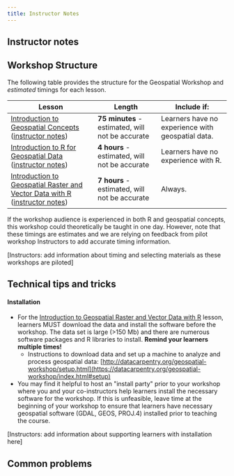 ```yaml
---
title: Instructor Notes
---
```


## Instructor notes

## Workshop Structure

The following table provides the structure for the Geospatial Workshop and *estimated* timings for each lesson.

| Lesson | Length                             | Include if:                                       | 
| ------ | ---------------------------------- | ------------------------------------------------- |
| [Introduction to Geospatial Concepts](https://datacarpentry.org/organization-geospatial/) ([instructor notes](https://datacarpentry.org/organization-geospatialinstructor/instructor-notes.html))     | **75 minutes** - estimated, will not be accurate | Learners have no experience with geospatial data. | 
| [Introduction to R for Geospatial Data](https://datacarpentry.org/r-intro-geospatial/) ([instructor notes](https://datacarpentry.org/r-intro-geospatialinstructor/instructor-notes.html))     | **4 hours** - estimated, will not be accurate | Learners have no experience with R.               | 
| [Introduction to Geospatial Raster and Vector Data with R](https://datacarpentry.org/r-raster-vector-geospatial/) ([instructor notes](https://datacarpentry.org/r-raster-vector-geospatialinstructor/instructor-notes.html))     | **7 hours** - estimated, will not be accurate | Always.                                           | 

If the workshop audience is experienced in both R and geospatial concepts, this workshop could theoretically be taught in one day. However, note that these timings are estimates and we are relying on feedback from pilot workshop Instructors to add accurate timing information.

[Instructors: add information about timing and selecting materials as these workshops are piloted]

## Technical tips and tricks

#### Installation

- For the [Introduction to Geospatial Raster and Vector Data with R](https://datacarpentry.org/r-raster-vector-geospatial/) lesson, learners MUST download the data and install the software before the workshop. The data set is large (>150 Mb) and there are numerous software packages and R libraries to install. **Remind your learners multiple times!**
  - Instructions to download data and set up a machine to analyze and process geospatial data: [http://datacarpentry.org/geospatial-workshop/setup.html](https://datacarpentry.org/geospatial-workshop/index.html#setup)
- You may find it helpful to host an "install party" prior to your workshop where you and your co-instructors help learners install the necessary software for the workshop. If this is unfeasible, leave time at the beginning of your workshop to ensure that learners have necessary geospatial software (GDAL, GEOS, PROJ.4) installed prior to teaching the course.

[Instructors: add information about supporting learners with installation here]

## Common problems


